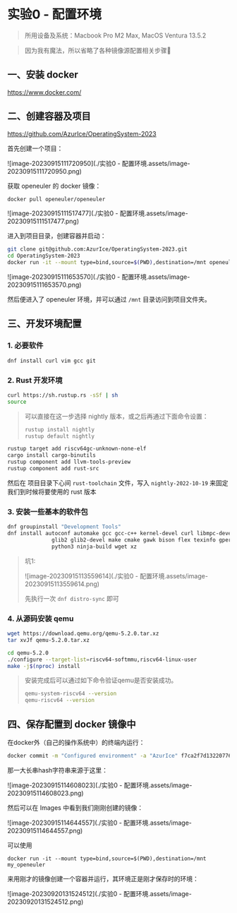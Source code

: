 # 实验0 - 配置环境

> 所用设备及系统：Macbook Pro M2 Max, MacOS Ventura 13.5.2

> 因为我有魔法，所以省略了各种镜像源配置相关步骤🥳

## 一、安装 docker

https://www.docker.com/

## 二、创建容器及项目

https://github.com/AzurIce/OperatingSystem-2023

首先创建一个项目：

![image-20230915111720950](./实验0 - 配置环境.assets/image-20230915111720950.png)

获取 openeuler 的 docker 镜像：

```bash
docker pull openeuler/openeuler
```

![image-20230915111517477](./实验0 - 配置环境.assets/image-20230915111517477.png)

进入到项目目录，创建容器并启动：

```bash
git clone git@github.com:AzurIce/OperatingSystem-2023.git
cd OperatingSystem-2023
docker run -it --mount type=bind,source=$(PWD),destination=/mnt openeuler/openeuler
```

![image-20230915111653570](./实验0 - 配置环境.assets/image-20230915111653570.png)

然后便进入了 openeuler 环境，并可以通过 `/mnt` 目录访问到项目文件夹。

## 三、开发环境配置

### 1. 必要软件

```bash
dnf install curl vim gcc git
```

### 2. Rust 开发环境

```bash
curl https://sh.rustup.rs -sSf | sh
source
```

> 可以直接在这一步选择 nightly 版本，或之后再通过下面命令设置：
>
> ```bash
> rustup install nightly
> rustup default nightly
> ```

```bash
rustup target add riscv64gc-unknown-none-elf
cargo install cargo-binutils
rustup component add llvm-tools-preview
rustup component add rust-src
```

然后在 项目目录下心间 `rust-toolchain` 文件，写入 `nightly-2022-10-19` 来固定我们到时候将要使用的 rust 版本

### 3. 安装一些基本的软件包

```bash
dnf groupinstall "Development Tools"
dnf install autoconf automake gcc gcc-c++ kernel-devel curl libmpc-devel mpfr-devel gmp-devel \
              glib2 glib2-devel make cmake gawk bison flex texinfo gperf libtool patchutils bc \
              python3 ninja-build wget xz
```

> 坑1:
>
> ![image-20230915113559614](./实验0 - 配置环境.assets/image-20230915113559614.png)
>
> 先执行一次 `dnf distro-sync` 即可

### 4. 从源码安装 qemu

```bash
wget https://download.qemu.org/qemu-5.2.0.tar.xz
tar xvJf qemu-5.2.0.tar.xz
```

```bash
cd qemu-5.2.0
./configure --target-list=riscv64-softmmu,riscv64-linux-user
make -j$(nproc) install
```

> 安装完成后可以通过如下命令验证qemu是否安装成功。
>
> ```bash
> qemu-system-riscv64 --version
> qemu-riscv64 --version
> ```
>

## 四、保存配置到 docker 镜像中

在docker外（自己的操作系统中）的终端内运行：

```bash
docker commit -m "Configured environment" -a "AzurIce" f7ca2f7d1322077670897839a7a68e5954d5530338117fac026abc6395003405 my_openeuler
```

那一大长串hash字符串来源于这里：

![image-20230915114608023](./实验0 - 配置环境.assets/image-20230915114608023.png)

然后可以在 Images 中看到我们刚刚创建的镜像：

![image-20230915114644557](./实验0 - 配置环境.assets/image-20230915114644557.png)

可以使用

```
docker run -it --mount type=bind,source=$(PWD),destination=/mnt my_openeuler
```

来用刚才的镜像创建一个容器并运行，其环境正是刚才保存时的环境：

![image-20230920131524512](./实验0 - 配置环境.assets/image-20230920131524512.png)
